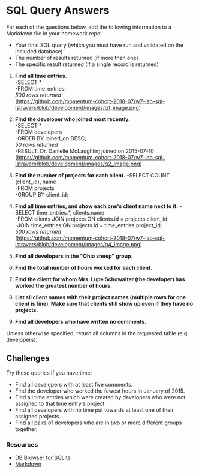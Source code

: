 # SQL Query Answers

For each of the questions below, add the following information to a Markdown file in your homework repo:

- Your final SQL query (which you must have run and validated on the included database)
- The number of results returned (if more than one)
- The specific result returned (if a single record is returned)

1) **Find all time entries.**  
    -SELECT *  
    -FROM time_entries;  
    _500 rows returned_  
    (https://github.com/momentum-cohort-2018-07/w7-lab-sql-lstravers/blob/development/images/q1_image.png)

2) **Find the developer who joined most recently.**  
    -SELECT *  
    -FROM developers  
    -ORDER BY joined_on DESC;  
    _50 rows returned_  
    -RESULT: Dr. Danielle McLaughlin; joined on 2015-07-10  
    (https://github.com/momentum-cohort-2018-07/w7-lab-sql-lstravers/blob/development/images/q2_image.png)


3) **Find the number of projects for each client.**
    -SELECT COUNT (client_id), name  
    -FROM projects  
    -GROUP BY client_id;

4) **Find all time entries, and show each one's client name next to it.**
    -SELECT time_entries.*, clients.name  
    -FROM clients JOIN projects ON clients.id = projects.client_id  
    -JOIN time_entries ON projects.id = time_entries.project_id;  
    _500 rows returned_  
    (https://github.com/momentum-cohort-2018-07/w7-lab-sql-lstravers/blob/development/images/q4_image.png)

5) **Find all developers in the "Ohio sheep" group.**


6) **Find the total number of hours worked for each client.**


7) **Find the client for whom Mrs. Lupe Schowalter (the developer) has worked the greatest number of hours.**


8) **List all client names with their project names (multiple rows for one client is fine).  Make sure that clients still show up even if they have no projects.**  


9) **Find all developers who have written no comments.**



Unless otherwise specified, return all columns in the requested table (e.g. developers).

## **Challenges**

Try these queries if you have time:

- Find all developers with at least five comments.
- Find the developer who worked the fewest hours in January of 2015.
- Find all time entries which were created by developers who were not assigned to that time entry's project.
- Find all developers with no time put towards at least one of their assigned projects.
- Find all pairs of developers who are in two or more different groups together.

### Resources

- [DB Browser for SQLite](https://sqlitebrowser.org/)
- [Markdown](https://guides.github.com/features/mastering-markdown/)